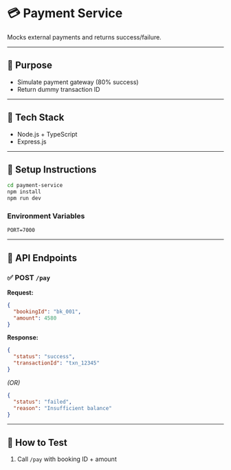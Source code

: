 # 💳 Payment Service

Mocks external payments and returns success/failure.

---

## 📌 Purpose

- Simulate payment gateway (80% success)
- Return dummy transaction ID

---

## 🧰 Tech Stack

- Node.js + TypeScript
- Express.js

---

## 🚀 Setup Instructions

```bash
cd payment-service
npm install
npm run dev
````

### Environment Variables

```
PORT=7000
```

---

## 🔗 API Endpoints

### ✅ POST `/pay`

**Request:**

```json
{
  "bookingId": "bk_001",
  "amount": 4580
}
```

**Response:**

```json
{
  "status": "success",
  "transactionId": "txn_12345"
}
```

*(OR)*

```json
{
  "status": "failed",
  "reason": "Insufficient balance"
}
```

---

## 🧪 How to Test

1. Call `/pay` with booking ID + amount